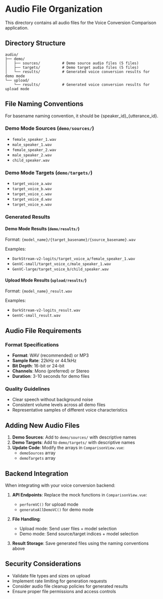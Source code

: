 # Audio File Organization

This directory contains all audio files for the Voice Conversion Comparison application.

## Directory Structure

```
audio/
├── demo/
│   ├── sources/          # Demo source audio files (5 files)
│   ├── targets/          # Demo target audio files (5 files)
│   └── results/          # Generated voice conversion results for demo mode
└── upload/
    └── results/          # Generated voice conversion results for upload mode
```

## File Naming Conventions
For basename naming convention, it should be {speaker_id}_{utterance_id}.

### Demo Mode Sources (`demo/sources/`)
- `female_speaker_1.wav`
- `male_speaker_1.wav`
- `female_speaker_2.wav`
- `male_speaker_2.wav`
- `child_speaker.wav`

### Demo Mode Targets (`demo/targets/`)
- `target_voice_a.wav`
- `target_voice_b.wav`
- `target_voice_c.wav`
- `target_voice_d.wav`
- `target_voice_e.wav`

### Generated Results

#### Demo Mode Results (`demo/results/`)
Format: `{model_name}/{target_basename}/{source_basename}.wav`

Examples:
- `DarkStream-v2-logits/target_voice_a/female_speaker_1.wav`
- `GenVC-small/target_voice_c/male_speaker_1.wav`
- `GenVC-large/target_voice_b/child_speaker.wav`

#### Upload Mode Results (`upload/results/`)
Format: `{model_name}_result.wav`

Examples:
- `DarkStream-v2-logits_result.wav`
- `GenVC-small_result.wav`

## Audio File Requirements

### Format Specifications
- **Format**: WAV (recommended) or MP3
- **Sample Rate**: 22kHz or 44.1kHz
- **Bit Depth**: 16-bit or 24-bit
- **Channels**: Mono (preferred) or Stereo
- **Duration**: 3-10 seconds for demo files

### Quality Guidelines
- Clear speech without background noise
- Consistent volume levels across all demo files
- Representative samples of different voice characteristics

## Adding New Audio Files

1. **Demo Sources**: Add to `demo/sources/` with descriptive names
2. **Demo Targets**: Add to `demo/targets/` with descriptive names
3. **Update Code**: Modify the arrays in `ComparisonView.vue`:
   - `demoSources` array
   - `demoTargets` array

## Backend Integration

When integrating with your voice conversion backend:

1. **API Endpoints**: Replace the mock functions in `ComparisonView.vue`:
   - `performVC()` for upload mode
   - `generateAllDemoVC()` for demo mode

2. **File Handling**: 
   - Upload mode: Send user files + model selection
   - Demo mode: Send source/target indices + model selection

3. **Result Storage**: Save generated files using the naming conventions above

## Security Considerations

- Validate file types and sizes on upload
- Implement rate limiting for generation requests
- Consider audio file cleanup policies for generated results
- Ensure proper file permissions and access controls